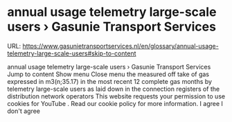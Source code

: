# annual usage telemetry large-scale users › Gasunie Transport Services

URL: https://www.gasunietransportservices.nl/en/glossary/annual-usage-telemetry-large-scale-users#skip-to-content

annual usage telemetry large-scale users › Gasunie Transport Services
Jump to content
Show menu
Close menu
the measured off take of
gas
expressed in m3(n;35.17) in the most recent 12 complete
gas
months by telemetry large-scale users as laid down in the
connection
registers of the
distribution network
operators
This website requests your permission to use cookies for
YouTube
. Read our
cookie policy
for more information.
I agree
I don't agree